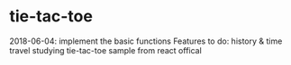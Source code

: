 # tie-tac-toe
2018-06-04: implement the basic functions
		Features to do: history & time travel
studying tie-tac-toe sample from react offical
